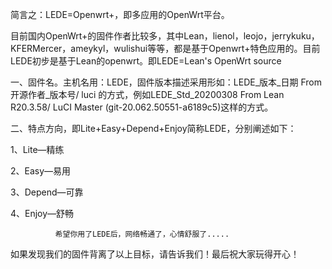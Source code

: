 简言之：LEDE=Openwrt+，即多应用的OpenWrt平台。

目前国内OpenWrt+的固件作者比较多，其中Lean，lienol，leojo，jerrykuku，KFERMercer，ameykyl，wulishui等等，都是基于Openwrt+特色应用的。目前LEDE初步是基于Lean的openwrt。即LEDE=Lean's OpenWrt source

一、固件名。主机名用：LEDE，固件版本描述采用形如：LEDE_版本_日期 From 开源作者_版本号/ luci  的方式，例如LEDE_Std_20200308 From Lean R20.3.58/ LuCI Master (git-20.062.50551-a6189c5)这样的方式。

二、特点方向，即Lite+Easy+Depend+Enjoy简称LEDE，分别阐述如下：

1、Lite—精练

2、Easy—易用

3、Depend—可靠

4、Enjoy—舒畅

              希望你用了LEDE后，网络畅通了，心情舒服了.....

如果发现我们的固件背离了以上目标，请告诉我们！最后祝大家玩得开心！
